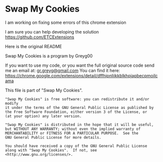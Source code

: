 # Swap My Cookies

I am working on fixing some errors of this chrome extension

I am sure you can help developing the solution https://github.com/ETCExtensions

Here is the original README

Swap My Cookies is a program by Greyg00

If you want to use my code, or you want the full original source code send me an email at: gr.greyg@gmail.com
You can find it here: https://chrome.google.com/extensions/detail/dffhipnliikkblkhpjapbecpmoilcama

This file is part of "Swap My Cookies".

    "Swap My Cookies" is free software: you can redistribute it and/or modify
    it under the terms of the GNU General Public License as published by
    the Free Software Foundation, either version 3 of the License, or
    (at your option) any later version.

    "Swap My Cookies" is distributed in the hope that it will be useful,
    but WITHOUT ANY WARRANTY; without even the implied warranty of
    MERCHANTABILITY or FITNESS FOR A PARTICULAR PURPOSE.  See the
    GNU General Public License for more details.

    You should have received a copy of the GNU General Public License
    along with "Swap My Cookies".  If not, see <http://www.gnu.org/licenses/>.
